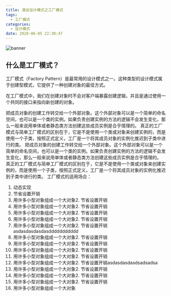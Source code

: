 ```yaml
---
title: 漫谈设计模式之工厂模式
tags:
  - 工厂模式
categories:
  - 设计模式
date: 2020-06-05 22:30:47
---
```


  ![banner](https://cdn.jsdelivr.net/gh/rocwong-cn/assets/factory-pattern/banner.png)

## 什么是工厂模式？

工厂模式（Factory Pattern）是最常用的设计模式之一。这种类型的设计模式属于创建型模式，它提供了一种创建对象的最佳方式。

<!-- more -->

在工厂模式中，我们在创建对象时不会对客户端暴露创建逻辑，并且是通过使用一个共同的接口来指向新创建的对象。

把成员对象的创建工作转交给一个外部对象。这个外部对象可以是一个简单的命名空间，也可以是一个类的实例。如果负责创建实例的方法的逻辑不会发生变化，那么一般来说用单体或者静态类方法创建这些成员实例是合乎情理的。
真正的工厂模式与简单工厂模式的区别在于，它是不是使用一个类或对象来创建实例的，而是使用一个子类，按照正式定义，工厂是一个将其成员对象的实例化推迟到子类中进行的类。
把成员对象的创建工作转交给一个外部对象。这个外部对象可以是一个简单的命名空间，也可以是一个类的实例。如果负责创建实例的方法的逻辑不会发生变化，那么一般来说用单体或者静态类方法创建这些成员实例是合乎情理的。
真正的工厂模式与简单工厂模式的区别在于，它是不是使用一个类或对象来创建实例的，而是使用一个子类，按照正式定义，工厂是一个将其成员对象的实例化推迟到子类中进行的类。
工厂模式的适用场合：
1. 动态实现
2. 节省设置开销
3. 用许多小型对象组成一个大对象2. 节省设置开销
3. 用许多小型对象组成一个大对象2. 节省设置开销
3. 用许多小型对象组成一个大对象2. 节省设置开销
3. 用许多小型对象组成一个大对象2. 节省设置开销
3. 用许多小型对象组成一个大对象2. 节省设置开销asdasdasdasdasddddddddddd
3. 用许多小型对象组成一个大对象2. 节省设置开销
3. 用许多小型对象组成一个大对象2. 节省设置开销
3. 用许多小型对象组成一个大对象2. 节省设置开销
3. 用许多小型对象组成一个大对象2. 节省设置开销
3. 用许多小型对象组成一个大对象2. 节省设置开销asdasdasdasdsadsadsa
3. 用许多小型对象组成一个大对象2. 节省设置开销
3. 用许多小型对象组成一个大对象2. 节省设置开销
3. 用许多小型对象组成一个大对象2. 节省设置开销
3. 用许多小型对象组成一个大对象
